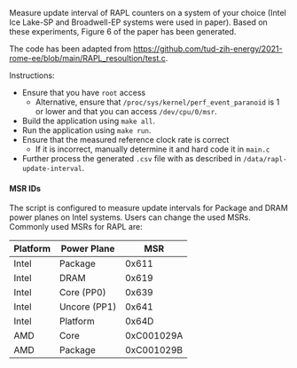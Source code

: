 Measure update interval of RAPL counters on a system of your choice (Intel Ice Lake-SP and Broadwell-EP systems were used in paper).
Based on these experiments, Figure 6 of the paper has been generated.

The code has been adapted from https://github.com/tud-zih-energy/2021-rome-ee/blob/main/RAPL_resoultion/test.c.

Instructions:
- Ensure that you have `root` access 
  - Alternative, ensure that `/proc/sys/kernel/perf_event_paranoid` is 1 or lower and that you can access `/dev/cpu/0/msr`.
- Build the application using `make all`.
- Run the application using `make run`.
- Ensure that the measured reference clock rate is correct
  - If it is incorrect, manually determine it and hard code it in `main.c`
- Further process the generated `.csv` file with as described in `/data/rapl-update-interval`.

#### MSR IDs
The script is configured to measure update intervals for Package and DRAM power planes on Intel systems.
Users can change the used MSRs. Commonly used MSRs for RAPL are:

| Platform | Power Plane  | MSR        |
|----------|--------------|------------|
| Intel    | Package      | 0x611      |
| Intel    | DRAM         | 0x619      |
| Intel    | Core (PP0)   | 0x639      |
| Intel    | Uncore (PP1) | 0x641      |
| Intel    | Platform     | 0x64D      |
| AMD      | Core         | 0xC001029A |
| AMD      | Package      | 0xC001029B |